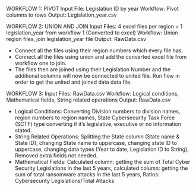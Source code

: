WORKFLOW 1: PIVOT 
Input File: Legislation ID by year
Workflow: Pivot columns to rows
Output: Legislation_year.csv

WORKFLOW 2: UNION AND JOIN 
Input Files: 4 excel files per region + 1 legislation_year from workflow 1 (Converted to excel)
Workflow: Union region files, join legislation_year file
Output: RawData.csv
- Connect all the files using their region numbers which every file has.
- Connect all the files using union and add the converted excel file from workflow one to join.
- The files then are joined using their Legislation Number and the additional columns will now be connected to united file. Run flow in order to get the united and joined data data file.

WORKFLOW 3:
Input Files: RawData.csv
Workflow: Logical conditions, Mathematical fields, String related operations
Output: RawData.csv
- Logical Conditions:
Converting Division numbers to division names, region numbers to region names, State Cybersecurity Task Force (SCTF) type converting if it’s legislative, executive or no information stated.
- String Related Operations:
Splitting the State column (State name & State ID), changing State name to uppercase, changing state ID to uppercase, changing data types (Year to date, Legislation ID to String), Removed extra fields not needed.
- Mathematical Fields:
Calculated column: getting the sum of Total Cyber Security Legislations in the last 5 years, calculated column: getting the sum of total ransomware attacks in the last 5 years,  Ratios: Cybersecurity Legislations/Total Attacks
